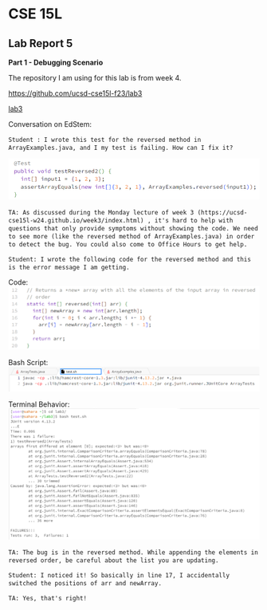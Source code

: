 # CSE 15L
## Lab Report 5

**Part 1 - Debugging Scenario**

The repository I am using for this lab is from week 4.

https://github.com/ucsd-cse15l-f23/lab3

[lab3](https://github.com/ucsd-cse15l-f23/lab3)

Conversation on EdStem:

```
Student : I wrote this test for the reversed method in ArrayExamples.java, and I my test is failing. How can I fix it?
```

![Image](Screenshot%202024-03-11%20213836.png)

```
TA: As discussed during the Monday lecture of week 3 (https://ucsd-cse15l-w24.github.io/week3/index.html) , it's hard to help with questions that only provide symptoms without showing the code. We need to see more (like the reversed method of ArrayExamples.java) in order to detect the bug. You could also come to Office Hours to get help.
```

```
Student: I wrote the following code for the reversed method and this is the error message I am getting.
```
Code:
![Image](Screenshot%202024-03-11%20220050.png)

Bash Script:
![Image](Screenshot%202024-03-11%20220159.png)

Terminal Behavior:
![Image](Screenshot%202024-03-11%20220541.png)

```
TA: The bug is in the reversed method. While appending the elements in reversed order, be careful about the list you are updating.
```

```
Student: I noticed it! So basically in line 17, I accidentally switched the positions of arr and newArray.
```

```
TA: Yes, that's right!
```


